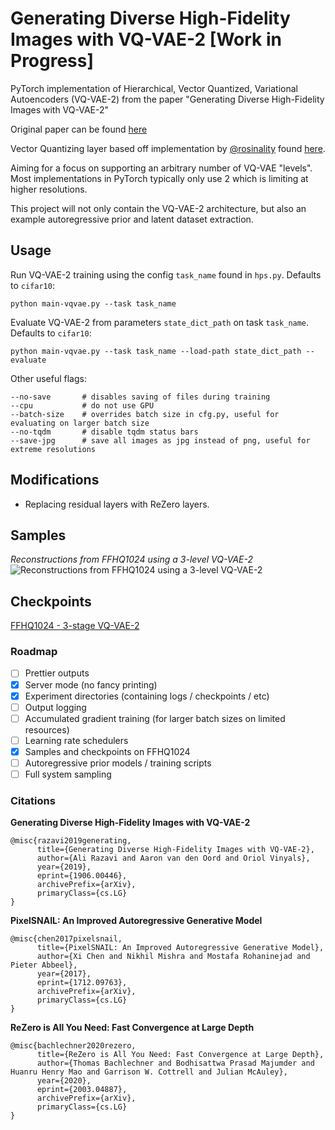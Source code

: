 # Generating Diverse High-Fidelity Images with VQ-VAE-2 [Work in Progress]
PyTorch implementation of Hierarchical, Vector Quantized, Variational Autoencoders (VQ-VAE-2) 
from the paper "Generating Diverse High-Fidelity Images with VQ-VAE-2"

Original paper can be found [here](https://arxiv.org/abs/1906.00446)

Vector Quantizing layer based off implementation by [@rosinality](https://github.com/rosinality) 
found [here](https://github.com/rosinality/vq-vae-2-pytorch).

Aiming for a focus on supporting an arbitrary number of VQ-VAE "levels". Most implementations in 
PyTorch typically only use 2 which is limiting at higher resolutions.

This project will not only contain the VQ-VAE-2 architecture, but also an example autoregressive 
prior and latent dataset extraction.

## Usage
Run VQ-VAE-2 training using the config `task_name` found in `hps.py`. Defaults to `cifar10`:
```
python main-vqvae.py --task task_name
```

Evaluate VQ-VAE-2 from parameters `state_dict_path` on task `task_name`. Defaults to `cifar10`:
```
python main-vqvae.py --task task_name --load-path state_dict_path --evaluate
```

Other useful flags:
```
--no-save       # disables saving of files during training
--cpu           # do not use GPU
--batch-size    # overrides batch size in cfg.py, useful for evaluating on larger batch size
--no-tqdm       # disable tqdm status bars
--save-jpg      # save all images as jpg instead of png, useful for extreme resolutions
```

## Modifications
- Replacing residual layers with ReZero layers.

## Samples
*Reconstructions from FFHQ1024 using a 3-level VQ-VAE-2*
![Reconstructions from FFHQ1024 using a 3-level VQ-VAE-2](recon-example.png)

## Checkpoints
[FFHQ1024 - 3-stage VQ-VAE-2](ffhq1024-state-dict-0017.pt)

### Roadmap
- [ ] Prettier outputs
- [X] Server mode (no fancy printing)
- [X] Experiment directories (containing logs / checkpoints / etc)
- [ ] Output logging
- [ ] Accumulated gradient training (for larger batch sizes on limited resources)
- [ ] Learning rate schedulers
- [X] Samples and checkpoints on FFHQ1024
- [ ] Autoregressive prior models / training scripts
- [ ] Full system sampling

### Citations
**Generating Diverse High-Fidelity Images with VQ-VAE-2**
```
@misc{razavi2019generating,
      title={Generating Diverse High-Fidelity Images with VQ-VAE-2}, 
      author={Ali Razavi and Aaron van den Oord and Oriol Vinyals},
      year={2019},
      eprint={1906.00446},
      archivePrefix={arXiv},
      primaryClass={cs.LG}
}
```

**PixelSNAIL: An Improved Autoregressive Generative Model**
```
@misc{chen2017pixelsnail,
      title={PixelSNAIL: An Improved Autoregressive Generative Model}, 
      author={Xi Chen and Nikhil Mishra and Mostafa Rohaninejad and Pieter Abbeel},
      year={2017},
      eprint={1712.09763},
      archivePrefix={arXiv},
      primaryClass={cs.LG}
}
```

**ReZero is All You Need: Fast Convergence at Large Depth**
```
@misc{bachlechner2020rezero,
      title={ReZero is All You Need: Fast Convergence at Large Depth}, 
      author={Thomas Bachlechner and Bodhisattwa Prasad Majumder and Huanru Henry Mao and Garrison W. Cottrell and Julian McAuley},
      year={2020},
      eprint={2003.04887},
      archivePrefix={arXiv},
      primaryClass={cs.LG}
}
```
